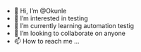 - 👋 Hi, I’m @Okunle
- 👀 I’m interested in testing
- 🌱 I’m currently learning automation testig
- 💞️ I’m looking to collaborate on anyone
- 📫 How to reach me ...

<!---
Okunle/Okunle is a ✨ special ✨ repository because its `README.md` (this file) appears on your GitHub profile.
You can click the Preview link to take a look at your changes.
--->
